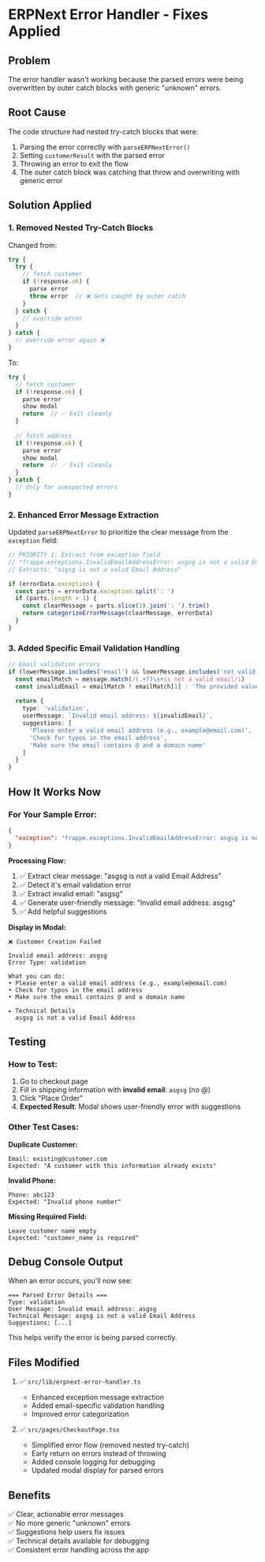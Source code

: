 # ERPNext Error Handler - Fixes Applied

## Problem
The error handler wasn't working because the parsed errors were being overwritten by outer catch blocks with generic "unknown" errors.

## Root Cause
The code structure had nested try-catch blocks that were:
1. Parsing the error correctly with `parseERPNextError()`
2. Setting `customerResult` with the parsed error
3. Throwing an error to exit the flow
4. The outer catch block was catching that throw and overwriting with generic error

## Solution Applied

### 1. **Removed Nested Try-Catch Blocks**
Changed from:
```typescript
try {
  try {
    // fetch customer
    if (!response.ok) {
      parse error
      throw error  // ❌ Gets caught by outer catch
    }
  } catch {
    // override error
  }
} catch {
  // override error again ❌
}
```

To:
```typescript
try {
  // fetch customer
  if (!response.ok) {
    parse error
    show modal
    return  // ✅ Exit cleanly
  }
  
  // fetch address
  if (!response.ok) {
    parse error
    show modal
    return  // ✅ Exit cleanly
  }
} catch {
  // Only for unexpected errors
}
```

### 2. **Enhanced Error Message Extraction**
Updated `parseERPNextError` to prioritize the clear message from the `exception` field:

```typescript
// PRIORITY 1: Extract from exception field
// "frappe.exceptions.InvalidEmailAddressError: asgsg is not a valid Email Address"
// Extracts: "asgsg is not a valid Email Address"

if (errorData.exception) {
  const parts = errorData.exception.split(': ')
  if (parts.length > 1) {
    const clearMessage = parts.slice(1).join(': ').trim()
    return categorizeErrorMessage(clearMessage, errorData)
  }
}
```

### 3. **Added Specific Email Validation Handling**
```typescript
// Email validation errors
if (lowerMessage.includes('email') && lowerMessage.includes('not valid')) {
  const emailMatch = message.match(/(.+?)\s+is not a valid email/i)
  const invalidEmail = emailMatch ? emailMatch[1] : 'The provided value'
  
  return {
    type: 'validation',
    userMessage: `Invalid email address: ${invalidEmail}`,
    suggestions: [
      'Please enter a valid email address (e.g., example@email.com)',
      'Check for typos in the email address',
      'Make sure the email contains @ and a domain name'
    ]
  }
}
```

## How It Works Now

### For Your Sample Error:
```json
{
  "exception": "frappe.exceptions.InvalidEmailAddressError: asgsg is not a valid Email Address"
}
```

**Processing Flow:**
1. ✅ Extract clear message: "asgsg is not a valid Email Address"
2. ✅ Detect it's email validation error
3. ✅ Extract invalid email: "asgsg"
4. ✅ Generate user-friendly message: "Invalid email address: asgsg"
5. ✅ Add helpful suggestions

**Display in Modal:**
```
❌ Customer Creation Failed

Invalid email address: asgsg
Error Type: validation

What you can do:
• Please enter a valid email address (e.g., example@email.com)
• Check for typos in the email address  
• Make sure the email contains @ and a domain name

▸ Technical Details
  asgsg is not a valid Email Address
```

## Testing

### How to Test:
1. Go to checkout page
2. Fill in shipping information with **invalid email**: `asgsg` (no @)
3. Click "Place Order"
4. **Expected Result**: Modal shows user-friendly error with suggestions

### Other Test Cases:

**Duplicate Customer:**
```
Email: existing@customer.com
Expected: "A customer with this information already exists"
```

**Invalid Phone:**
```
Phone: abc123
Expected: "Invalid phone number"
```

**Missing Required Field:**
```
Leave customer name empty
Expected: "customer_name is required"
```

## Debug Console Output

When an error occurs, you'll now see:
```
=== Parsed Error Details ===
Type: validation
User Message: Invalid email address: asgsg
Technical Message: asgsg is not a valid Email Address
Suggestions: [...]
```

This helps verify the error is being parsed correctly.

## Files Modified

1. ✅ `src/lib/erpnext-error-handler.ts`
   - Enhanced exception message extraction
   - Added email-specific validation handling
   - Improved error categorization

2. ✅ `src/pages/CheckoutPage.tsx`
   - Simplified error flow (removed nested try-catch)
   - Early return on errors instead of throwing
   - Added console logging for debugging
   - Updated modal display for parsed errors

## Benefits

✅ Clear, actionable error messages  
✅ No more generic "unknown" errors  
✅ Suggestions help users fix issues  
✅ Technical details available for debugging  
✅ Consistent error handling across the app

